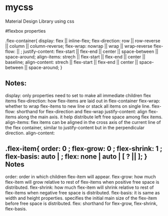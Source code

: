 # mycss
Material Design Library using css

#flexbox properties

.flex-container{
    display: flex || inline-flex;
    flex-direction: row || row-reverse || column || column-reverse;
    flex-wrap: nowrap || wrap || wrap-reverse
    flex-flow: <flex-direction> || <flex-wrap>;
    justify-content: flex-start || flex-end || center || space-between || space-around;
    align-items: strech || flex-start || flex-end || center || baseline;
    align-content:  strech || flex-start || flex-end || center || space-between || space-around;
}

Notes:
-------
display: only properties need to set to make all immediate children flex items
flex-direction: how flex-items are laid out in flex-container
flex-wrap: whether to wrap flex-items to new line or stack all items on single line.
flex-flow: shorthand for flex-direction and flex-wrap
justify-content: align flex-items along the main axis. it help distribute left free space among flex items.
align-items: flex items can be aligned in the cross axis of the current line of the flex container, similar to justify-content but in the perpendicular direction.
align-content:

.flex-item{
  order: 0 <number>;
  flex-grow: 0 <number>;
  flex-shrink: 1 <number>;
  flex-basis: auto | <width>;
  flex: none | auto | [ <flex-grow> <flex-shrink>? || <flex-basis> ];
}
Notes
-------
order: order in which children flex-item will appear.
flex-grow: how much flex-item will grow relative to rest of flex-items when positive free space is distributed.
flex-shrink: how much flex-item will shrink relative to rest of flex-items when negative free space is distributed.
flex-basis: it is same as width and height properties.  specifies the initial main size of the flex-item before free space is distributed.
flex: shorthand for flex-grow, flex-shrink, flex-basis.
